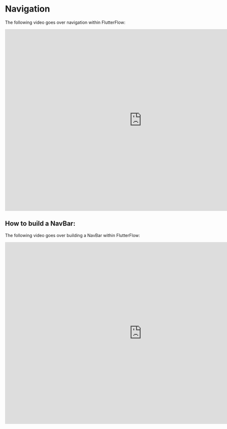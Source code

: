 # Navigation

The following video goes over navigation within FlutterFlow:

<iframe width="900" height="600" src="https://www.youtube.com/embed/H3J74EXli6Y" title="YouTube video player" frameborder="0" allow="accelerometer; autoplay; clipboard-write; encrypted-media; gyroscope; picture-in-picture" allowfullscreen></iframe>


## How to build a NavBar:

The following video goes over building a NavBar within FlutterFlow:

<iframe width="900" height="600" src="https://www.youtube.com/embed/ESKmMtG-zYY" title="YouTube video player" frameborder="0" allow="accelerometer; autoplay; clipboard-write; encrypted-media; gyroscope; picture-in-picture" allowfullscreen></iframe>
